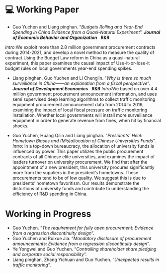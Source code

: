 # 💻 Working Paper
- Guo Yuchen and Liang pinghan. “*Budgets Rolling and Year-End Spending in China Evidence from a Quasi-Natural Experiment*”.  ***Journal of Economic Behavior and Organization*** &nbsp; **R&R**

 *Intro*:We exploit more than 2.8 million government procurement contracts during 2014-2021, and develop a novel method to measure the quality of contract.Using the Budget Law reform in China as a quasi-natural experiment, this paper examines the causal impact of Use-it-or-lose-it budget rules on local governments year-end spending spikes.  

- Liang pinghan, Guo Yuchen and Li Chenglin. “*Why is there so much surveillance in China——an explanation from a fiscal perspective*”.  ***Journal of Development Economics*** &nbsp; **R&R**
*Intro*:We based on over 4.4 million government procurement announcement information, and uses semi supervised deep learning algorithms to collect traffic monitoring equipment procurement announcement data from 2014 to 2019, examining the impact of local fiscal pressure on traffic monitoring installation. Whether local governments will install more surveillance equipment in order to generate revenue from fines, when hit by financial shocks.

- Guo Yuchen, Huang Qilin and Liang pinghan. “*Presidents’ Heel: Hometown Biases and (Mis)allocation of Chinese Universities Funds*”.
*Intro*: In a top-down bureaucracy, the allocation of university funds is influenced by power. This paper utilizes the public procurement contracts of all Chinese elite universities, and examines the impact of leaders turnover on university procurement. We find that after the appointment of a new president, this university procures significantly more from the suppliers in the president’s hometowns. These procurements tend to be of low quality. We suggest this is due to presidents’ hometown favoritism. Our results demonstrate the distortions of university funds and contribute to understanding the efficiency of R&D spending in China.

# Working in Progress 
- Guo Yuchen. “*The requirement for fully open procurement: Evidence from a regression discontinuity design*”.
- Guo Yuchen and Ruixue Jia. “*Mandatory disclosure of procurement announcements: Evidence from a regression discontinuity design*”.
- Ye Yongwei and Guo Yuchen. “*Controlling shareholder share pledging and corporate social responsibility*”.
- Liang pinghan, Zhang Yichuan and Guo Yuchen. “*Unexpected results in traffic monitoring*”.
